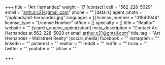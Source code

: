 +++
title = "Art Hernandez"
weight = 17
[contact]
cell = "562-228-5029"
email = "arthur.c21@gmail.com"
phone = ""
[details]
agent_photo = "/uploads/art-hernandez.jpg"
languages = []
license_number = "01840044"
license_type = "License Number"
office = []
specialty = []
title = "Realtor"
website = ""
[search_engine_optimization]
meta_description = "Contact Art Hernandez at 562-228-5029 or email arthur.c21@gmail.com"
title_tag = "Art Hernandez - Wallstreet Realty"
[social_media]
facebook = ""
instagram = ""
linkedin = ""
pinterest = ""
realtor = ""
reddit = ""
redfin = ""
trulia = ""
twitter = ""
youtube = ""
zillow = ""

+++
